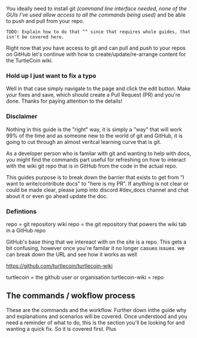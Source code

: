 You ideally need to install git _(command line interface needed, none of the GUIs I've used allow access to all the commands being used)_ and be able to push and pull from your repo.

    TODO: Explain how to do that ^^ since that requires whole guides, that isn't be covered here.

Right now that you have access to git and can pull and push to your repos on GitHub let's continue with how to create/update/re-arrange content for the TurtleCoin wiki.

### Hold up I just want to fix a typo

Well in that case simply navigate to the page and click the edit button. Make your fixes and save, which should create a Pull Request (PR) and you're done. Thanks for paying attention to the details!

### Disclaimer

Nothing in this guide is the "right" way, it is simply a "way" that will work 99% of the time and as someone new to the world of git and GitHub, it is going to cut through an almost veritcal learning curve that is git.

As a developer person who is familar with git and wanting to help with docs, you might find the commands part useful for refreshing on how to interact with the wiki git repo that is in GitHub from the code in the actual repo.

This guides purpose is to break down the barrier that exists to get from "I want to write/contribute docs" to "here is my PR". If anything is not clear or could be made clear, please jump into discord #dev_docs channel and chat about it or even go ahead update the doc.

### Defintions

repo = git repository
wiki repo = the git repository that powers the wiki tab in a GitHub repo

GitHub's base thing that we intereact with on the site is a repo. This gets a bit confusing, however once you're familar it no longer casues issues. we can break down the URL and see how it works as well

https://github.com/turtlecoin/turtlecoin-wiki

turtlecoin = the github user or organisation
turtlecoin-wiki = repo

 

## The commands / wokflow process

These are the commands and the workflow. Further down inthe guide why and explanations and scenarios will be covered. Once understood and you need a reminder of what to do, this is the section you'll be looking for and wanting a quick fix. So it is covered first. Plus 